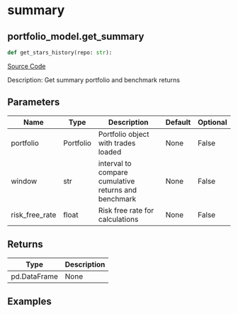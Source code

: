 # summary

## portfolio_model.get_summary

```python
def get_stars_history(repo: str):
```
[Source Code](https://github.com/OpenBB-finance/OpenBBTerminal/tree/main/openbb_terminal/portfolio/portfolio_model.py#L1783)

Description: Get summary portfolio and benchmark returns

## Parameters

| Name | Type | Description | Default | Optional |
| ---- | ---- | ----------- | ------- | -------- |
| portfolio | Portfolio | Portfolio object with trades loaded | None | False |
| window | str | interval to compare cumulative returns and benchmark | None | False |
| risk_free_rate | float | Risk free rate for calculations | None | False |

## Returns

| Type | Description |
| ---- | ----------- |
| pd.DataFrame | None |

## Examples

